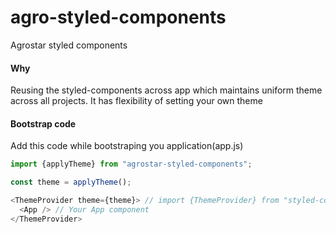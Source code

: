 # agro-styled-components
Agrostar styled components

<h4>Why</h4>
<p>Reusing the styled-components across app which maintains uniform theme across all projects. It has flexibility of setting your own theme</p>

<h4>Bootstrap code</h4>
<p>Add this code while bootstraping you application(app.js)</p>

```javascript
import {applyTheme} from "agrostar-styled-components";

const theme = applyTheme();

<ThemeProvider theme={theme}> // import {ThemeProvider} from "styled-components";
  <App /> // Your App component
</ThemeProvider>
```
